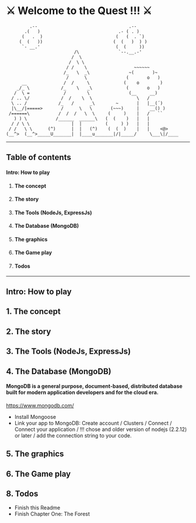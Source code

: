 # ⚔ Welcome to the Quest !!! ⚔

             .--                                   .--
           .(   )                              .- ( . )
          (   .  )                            (   (  . `)
         (  (   ))                           (  (   )  ) )
          `- __.'                             (  (     ))
                              /\               `--.__.-'
                             /  \
                            /  \ \
                           / /    \                  ~~~~~~
                          /_   \  _\               ~(       )~
                           /      \               (       o   )
          __              /  /     \             (    o        )
        _/_ \            /_    \   _\             (       o   )
       /  \ =             /        \               (__     __)
      / .. \/            /  /    \  \                 \   /
      \ .. /            /_   /      _\        ~       |   |__(´)
      |\__/|=====>       /      \   \       (~~~)     |    __() )
     /======\           /  /  /   \  \     (     )    |   /   ``
       ) ) \           /______  ______\   (  (    )   |   |
      / / \ \                |  |         (     ) )   |   |
     / /   \ \      (^)      |  |   (^)    (  (  )    |   |    <@>
    (__^>  (__^>_____U_______|  |____u_______|/|_____/     \___\|/____

_________________________________________________________
## Table of contents
#### Intro: How to play
1. #### The concept
2. #### The story
3. #### The Tools (NodeJs, ExpressJs)
4. #### The Database (MongoDB)
5. #### The graphics
6. #### The Game play
8. #### Todos
_________________________________________________________

## Intro: How to play

## 1. The concept

## 2. The story

## 3. The Tools (NodeJs, ExpressJs)

## 4. The Database (MongoDB)
#### MongoDB is a general purpose, document-based, distributed database built for modern application developers and for the cloud era.
https://www.mongodb.com/

- Install Mongoose
- Link your app to MongoDB:
Create account / Clusters / Connect / Connect your application / !!! chose and older version of nodejs (2.2.12) or later / add the connection string to your code.

## 5. The graphics

## 6. The Game play

## 8. Todos
* Finish this Readme
* Finish Chapter One: The Forest
